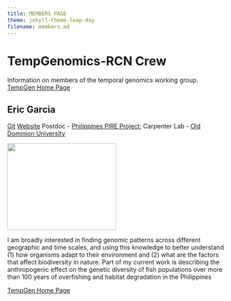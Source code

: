 ```yaml
---
title: MEMBERS PAGE
theme: jekyll-theme-leap-day
filename: members.md
---
```


# TempGenomics-RCN Crew 

Information on members of the temporal genomics working group. [TempGen Home Page](https://tempgenomics-rcn.github.io/website/)

## Eric Garcia
[Git](https://github.com/ericgarciaresearch) [Website](https://ericgarciaphd.wordpress.com/)
Postdoc - [Philippines PIRE Project](https://sites.wp.odu.edu/PIRE/); Carpenter Lab - [Old Dominion University](https://www.odu.edu/)



<img src="https://user-images.githubusercontent.com/40210956/109213373-7f48e380-777e-11eb-892e-0a5bceb58b8a.jpg" height="200" width="250"> 

I am broadly interested in finding genomic patterns across different geographic and time scales, and using this knowledge to better understand (1) how organisms adapt to their environment and (2) what are the factors that affect biodiversity in nature. Part of my current work is describing the anthropogenic effect on the genetic diversity of fish populations over more than 100 years of overfishing and habitat degradation in the Philippines


[TempGen Home Page](https://tempgenomics-rcn.github.io/website/)
